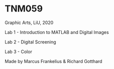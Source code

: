 # TNM059
Graphic Arts, LiU, 2020

Lab 1 - Introduction to MATLAB and Digital Images

Lab 2 - Digital Screening

Lab 3 - Color

Made by Marcus Frankelius & Richard Gotthard
